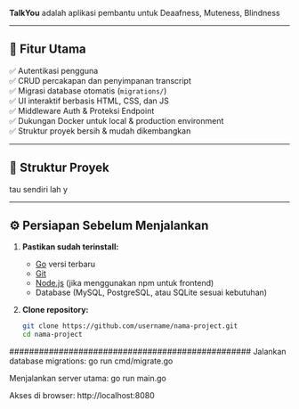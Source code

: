 
**TalkYou** adalah aplikasi pembantu untuk Deaafness, Muteness, Blindness

---

## 🚀 Fitur Utama

✅ Autentikasi pengguna  
✅ CRUD percakapan dan penyimpanan transcript  
✅ Migrasi database otomatis (`migrations/`)  
✅ UI interaktif berbasis HTML, CSS, dan JS  
✅ Middleware Auth & Proteksi Endpoint  
✅ Dukungan Docker untuk local & production environment  
✅ Struktur proyek bersih & mudah dikembangkan  

---

## 🧱 Struktur Proyek
tau sendiri lah y


---

## ⚙️ Persiapan Sebelum Menjalankan

1. **Pastikan sudah terinstall:**
   - [Go](https://go.dev/dl/) versi terbaru
   - [Git](https://git-scm.com/downloads)
   - [Node.js](https://nodejs.org/en/) (jika menggunakan npm untuk frontend)
   - Database (MySQL, PostgreSQL, atau SQLite sesuai kebutuhan)

2. **Clone repository:**
   ```bash
   git clone https://github.com/username/nama-project.git
   cd nama-project

#################################################
Jalankan database migrations:
go run cmd/migrate.go

Menjalankan server utama:
go run main.go

Akses di browser:
http://localhost:8080